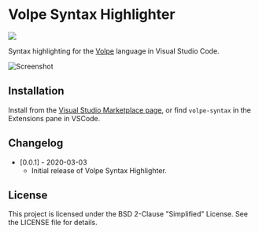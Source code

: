 # Volpe Syntax Highlighter

[<img src="https://img.shields.io/github/license/TheBlocks/VolpeSyntax">](https://raw.githubusercontent.com/TheBlocks/VolpeSyntax/master/LICENSE)

Syntax highlighting for the [Volpe](https://github.com/LHolten/Volpe) language in Visual Studio Code.

![Screenshot](https://raw.githubusercontent.com/TheBlocks/VolpeSyntax/master/images/example.png)

## Installation

Install from the [Visual Studio Marketplace page](https://marketplace.visualstudio.com/items?itemName=Tangil.volpe-syntax), or find `volpe-syntax` in the Extensions pane in VSCode.

## Changelog

- [0.0.1] - 2020-03-03
    - Initial release of Volpe Syntax Highlighter.

## License

This project is licensed under the BSD 2-Clause "Simplified" License. See the LICENSE file for details.